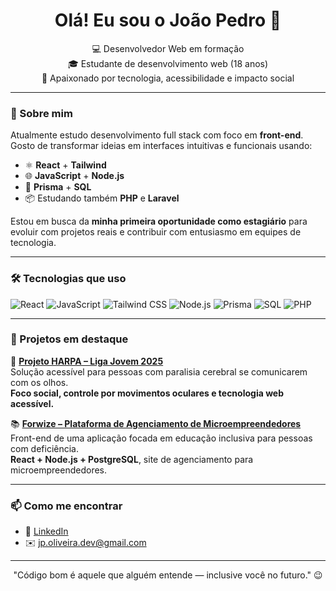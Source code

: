 <h1 align="center">Olá! Eu sou o João Pedro 👋</h1>

<p align="center">
  💻 Desenvolvedor Web em formação <br>
  🎓 Estudante de desenvolvimento web (18 anos) <br>
  🚀 Apaixonado por tecnologia, acessibilidade e impacto social
</p>

---

### 🧠 Sobre mim

Atualmente estudo desenvolvimento full stack com foco em **front-end**.  
Gosto de transformar ideias em interfaces intuitivas e funcionais usando:

- ⚛️ **React** + **Tailwind**  
- 🌐 **JavaScript** + **Node.js**  
- 💽 **Prisma** + **SQL**  
- 📦 Estudando também **PHP** e **Laravel**

Estou em busca da **minha primeira oportunidade como estagiário** para evoluir com projetos reais e contribuir com entusiasmo em equipes de tecnologia.

---

### 🛠️ Tecnologias que uso

![React](https://img.shields.io/badge/-React-20232A?style=for-the-badge&logo=react)
![JavaScript](https://img.shields.io/badge/-JavaScript-F7DF1E?style=for-the-badge&logo=javascript&logoColor=black)
![Tailwind CSS](https://img.shields.io/badge/-Tailwind-38B2AC?style=for-the-badge&logo=tailwind-css)
![Node.js](https://img.shields.io/badge/-Node.js-339933?style=for-the-badge&logo=node.js)
![Prisma](https://img.shields.io/badge/-Prisma-2D3748?style=for-the-badge&logo=prisma)
![SQL](https://img.shields.io/badge/-SQL-4479A1?style=for-the-badge&logo=mysql)
![PHP](https://img.shields.io/badge/-PHP-777BB4?style=for-the-badge&logo=php)

---

### 📌 Projetos em destaque

🧠 [**Projeto HARPA – Liga Jovem 2025**](https://github.com/Jpoliveira-dev/projeto-liga-jovem)  
Solução acessível para pessoas com paralisia cerebral se comunicarem com os olhos.  
**Foco social, controle por movimentos oculares e tecnologia web acessível.**

📚 [**Forwize – Plataforma de Agenciamento de Microempreendedores**](https://github.com/Jpoliveira-dev/forwize-frontend)  
Front-end de uma aplicação focada em educação inclusiva para pessoas com deficiência.  
**React + Node.js + PostgreSQL**, site de agenciamento para microempreendedores.

---

### 📫 Como me encontrar

- 💼 [LinkedIn](https://www.linkedin.com/in/jo%C3%A3o-pedro-87482a369/)
- ✉️ jp.oliveira.dev@gmail.com

---

<p align="center">
  "Código bom é aquele que alguém entende — inclusive você no futuro." 😉
</p>
